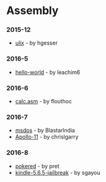 # Assembly


### 2015-12
- [ulix](https://github.com/hgesser/ulix) - by hgesser

### 2016-5
- [hello-world](https://github.com/leachim6/hello-world) - by leachim6

### 2016-6
- [calc.asm](https://github.com/flouthoc/calc.asm) - by flouthoc

### 2016-7
- [msdos](https://github.com/BlastarIndia/msdos) - by BlastarIndia
- [Apollo-11](https://github.com/chrislgarry/Apollo-11) - by chrislgarry

### 2016-8
- [pokered](https://github.com/pret/pokered) - by pret
- [kindle-5.6.5-jailbreak](https://github.com/sgayou/kindle-5.6.5-jailbreak) - by sgayou
